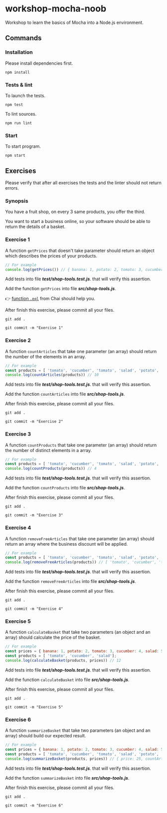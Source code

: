 # workshop-mocha-noob

Workshop to learn the basics of Mocha into a Node.js environment.

## Commands

### Installation

Please install dependencies first.

	npm install

### Tests & lint

To launch the tests.

	npm test

To lint sources.

	npm run lint

### Start

To start program.

	npm start

## Exercises

Please verify that after all exercises the tests and the linter should not return errors.

### Synopsis

You have a fruit shop, on every 3 same products, you offer the third.

You want to start a business online, so your software should be able to return the details of a basket.

### Exercise 1

A function `getPrices` that doesn't take parameter should return an object which describes the prices of your products.

```javascript
// For example
console.log(getPrices()) // { banana: 1, potato: 2, tomato: 3, cucumber: 4, salad: 5, apple: 6 }
```

Add tests into file **_test/shop-tools.test.js_**. that will verify this assertion.

Add the function `getPrices` into file **_src/shop-tools.js_**.

:point_right: [function `.eql`](http://chaijs.com/api/bdd/#method_eql) from Chai should help you.

After finish this exercise, please commit all your files.

	git add .

	git commit -m "Exercise 1"

### Exercise 2

A function `countArticles` that take one parameter (an array) should return the number of the elements in an array.

```javascript
// For example
const products = [ 'tomato', 'cucumber', 'tomato', 'salad', 'potato', 'cucumber', 'potato', 'potato', 'tomato', 'potato' ];
console.log(countArticles(products)) // 10
```

Add tests into file **_test/shop-tools.test.js_**. that will verify this assertion.

Add the function `countArticles` into file **_src/shop-tools.js_**.

After finish this exercise, please commit all your files.

	git add .

	git commit -m "Exercise 2"

### Exercise 3

A function `countProducts` that take one parameter (an array) should return the number of distinct elements in a array.

```javascript
// For example
const products = [ 'tomato', 'cucumber', 'tomato', 'salad', 'potato', 'cucumber', 'potato', 'potato', 'tomato', 'potato' ];
console.log(countProducts(products)) // 4
```

Add tests into file **_test/shop-tools.test.js_**. that will verify this assertion.

Add the function `countProducts` into file **_src/shop-tools.js_**.

After finish this exercise, please commit all your files.

	git add .

	git commit -m "Exercise 3"

### Exercise 4

A function `removeFreeArticles` that take one parameter (an array) should return an array where the business discount will be applied.

```javascript
// For example
const products = [ 'tomato', 'cucumber', 'tomato', 'salad', 'potato', 'cucumber', 'potato', 'potato', 'tomato', 'potato' ];
console.log(removeFreeArticles(products)) // [ 'tomato', 'cucumber', 'tomato', 'salad', 'potato', 'cucumber', 'potato', 'potato' ]
```

Add tests into file **_test/shop-tools.test.js_**. that will verify this assertion.

Add the function `removeFreeArticles` into file **_src/shop-tools.js_**.

After finish this exercise, please commit all your files.

	git add .

	git commit -m "Exercise 4"

### Exercise 5

A function `calculateBasket` that take two parameters (an object and an array) should calculate the price of the basket.

```javascript
// For example
const prices = { banana: 1, potato: 2, tomato: 3, cucumber: 4, salad: 5, apple: 6 };
const products = [ 'tomato', 'cucumber', 'salad'];
console.log(calculateBasket(products, prices)) // 12
```

Add tests into file **_test/shop-tools.test.js_**. that will verify this assertion.

Add the function `calculateBasket` into file **_src/shop-tools.js_**.

After finish this exercise, please commit all your files.

	git add .

	git commit -m "Exercise 5"

### Exercise 6

A function `summarizeBasket` that take two parameters (an object and an array) should build our expected result.

```javascript
// For example
const prices = { banana: 1, potato: 2, tomato: 3, cucumber: 4, salad: 5, apple: 6 };
const products = [ 'tomato', 'cucumber', 'tomato', 'salad', 'potato', 'cucumber', 'potato', 'potato', 'tomato', 'potato' ];
console.log(summarizeBasket(products, prices)) // { price: 25, countArticles: 10, countProducts: 4 }
```

Add tests into file **_test/shop-tools.test.js_**. that will verify this assertion.

Add the function `summarizeBasket` into file **_src/shop-tools.js_**.

After finish this exercise, please commit all your files.

	git add .

	git commit -m "Exercise 6"
